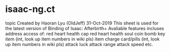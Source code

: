 # isaac-ng.ct
topic
Created by Haoran Lyu (OldJeff) 31-Oct-2019
This sheet is used for the latest version of Binding of Isaac: Afterbirth+
Avaliable features incluses address access of:
red heart health cap
red heart health
soul
coin
bomb
key
item (int, look up item numbers in wiki pls)
item charge
card/pills (int, look up item numbers in wiki pls)
attack
luck
attack range
attack speed
etc.
